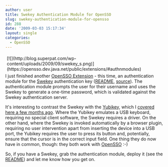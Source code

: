 ```yaml
---
author: user
title: Swekey Authentication Module for OpenSSO
slug: swekey-authentication-module-for-opensso
id: 288
date: '2009-03-03 15:17:34'
layout: single
categories:
  - OpenSSO
---
```


<div style="margin: 5px; float: right;">[![](http://blog.superpat.com/wp-content/uploads/2009/09/swekey_s.png)](https://opensso.dev.java.net/public/extensions/#authnmodules)</div>

I just finished another [OpenSSO Extension](https://opensso.dev.java.net/public/extensions) - this time, an authentication module for the [Swekey](http://www.swekey.com/) authentication key ([README](https://opensso.dev.java.net/source/browse/opensso/extensions/authnswekey/README.txt?view=markup), [source](https://opensso.dev.java.net/source/browse/opensso/extensions/authnswekey/src/)). The authentication module prompts the user for their username and uses the Swekey to generate a one-time password, which is validated against the Swekey authentication server.

It's interesting to contrast the Swekey with the [Yubikey](http://www.yubico.com/products/yubikey/), which I [covered here a few months ago](http://blog.superpat.com/2008/11/19/yubikey-authentication-module-for-opensso/). Where the Yubikey emulates a USB keyboard, requiring no special client software, the Swekey requires a driver. On the other hand, where the Swekey is invoked automatically by a browser plugin, requiring no user intervention apart from inserting the device into a USB port, the Yubikey requires the user to press its button and, potentially, ensure that the cursor is in the correct input field. One thing they do now have in common, though: they both work with [OpenSSO](http://opensso.org/) :-)

So, if you have a Swekey, grab the authentication module, deploy it (see the [README](https://opensso.dev.java.net/source/browse/opensso/extensions/authnswekey/README.txt?view=markup)) and let me know how you get on.
